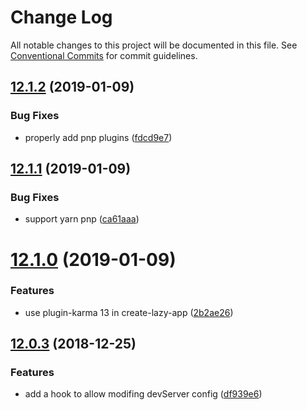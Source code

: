 # Change Log

All notable changes to this project will be documented in this file.
See [Conventional Commits](https://conventionalcommits.org) for commit guidelines.

## [12.1.2](https://github.com/egoist/lazy/compare/create-lazy-app@12.1.1...create-lazy-app@12.1.2) (2019-01-09)

### Bug Fixes

- properly add pnp plugins ([fdcd9e7](https://github.com/egoist/lazy/commit/fdcd9e7))

## [12.1.1](https://github.com/egoist/lazy/compare/create-lazy-app@12.1.0...create-lazy-app@12.1.1) (2019-01-09)

### Bug Fixes

- support yarn pnp ([ca61aaa](https://github.com/egoist/lazy/commit/ca61aaa))

# [12.1.0](https://github.com/egoist/lazy/compare/create-lazy-app@12.0.3...create-lazy-app@12.1.0) (2019-01-09)

### Features

- use plugin-karma 13 in create-lazy-app ([2b2ae26](https://github.com/egoist/lazy/commit/2b2ae26))

## [12.0.3](https://github.com/egoist/lazy/compare/create-lazy-app@12.0.2...create-lazy-app@12.0.3) (2018-12-25)

### Features

- add a hook to allow modifing devServer config ([df939e6](https://github.com/egoist/lazy/commit/df939e6))
